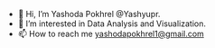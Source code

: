 - 👋 Hi, I’m Yashoda Pokhrel @Yashyupr.
- 👀 I’m interested in Data Analysis and Visualization.
- 📫 How to reach me yashodapokhrel1@gmail.com

<!---
Yashyupr/Yashyupr is a ✨ special ✨ repository because its `README.md` (this file) appears on your GitHub profile.
You can click the Preview link to take a look at your changes.
--->
